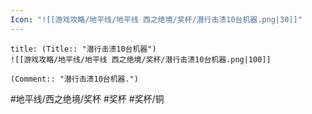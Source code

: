 ```yaml
---
Icon: "![[游戏攻略/地平线/地平线 西之绝境/奖杯/潜行击溃10台机器.png|30]]"
---
```

```ad-common-bronze-trophy
title: (Title:: "潜行击溃10台机器")
![[游戏攻略/地平线/地平线 西之绝境/奖杯/潜行击溃10台机器.png|100]]

(Comment:: "潜行击溃10台机器.")
```

#地平线/西之绝境/奖杯 #奖杯 #奖杯/铜
